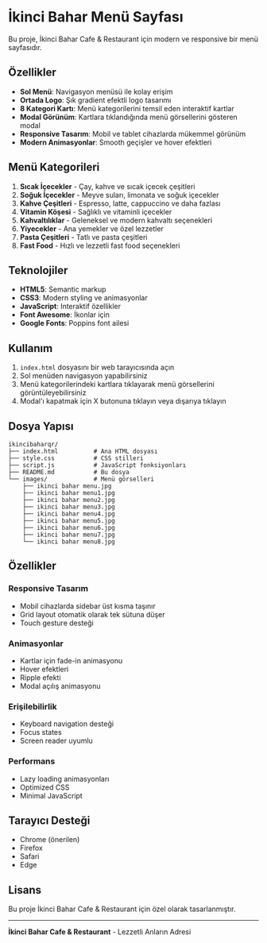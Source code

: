 # İkinci Bahar Menü Sayfası

Bu proje, İkinci Bahar Cafe & Restaurant için modern ve responsive bir menü sayfasıdır.

## Özellikler

- **Sol Menü**: Navigasyon menüsü ile kolay erişim
- **Ortada Logo**: Şık gradient efektli logo tasarımı
- **8 Kategori Kartı**: Menü kategorilerini temsil eden interaktif kartlar
- **Modal Görünüm**: Kartlara tıklandığında menü görsellerini gösteren modal
- **Responsive Tasarım**: Mobil ve tablet cihazlarda mükemmel görünüm
- **Modern Animasyonlar**: Smooth geçişler ve hover efektleri

## Menü Kategorileri

1. **Sıcak İçecekler** - Çay, kahve ve sıcak içecek çeşitleri
2. **Soğuk İçecekler** - Meyve suları, limonata ve soğuk içecekler
3. **Kahve Çeşitleri** - Espresso, latte, cappuccino ve daha fazlası
4. **Vitamin Köşesi** - Sağlıklı ve vitaminli içecekler
5. **Kahvaltılıklar** - Geleneksel ve modern kahvaltı seçenekleri
6. **Yiyecekler** - Ana yemekler ve özel lezzetler
7. **Pasta Çeşitleri** - Tatlı ve pasta çeşitleri
8. **Fast Food** - Hızlı ve lezzetli fast food seçenekleri

## Teknolojiler

- **HTML5**: Semantic markup
- **CSS3**: Modern styling ve animasyonlar
- **JavaScript**: Interaktif özellikler
- **Font Awesome**: İkonlar için
- **Google Fonts**: Poppins font ailesi

## Kullanım

1. `index.html` dosyasını bir web tarayıcısında açın
2. Sol menüden navigasyon yapabilirsiniz
3. Menü kategorilerindeki kartlara tıklayarak menü görsellerini görüntüleyebilirsiniz
4. Modal'ı kapatmak için X butonuna tıklayın veya dışarıya tıklayın

## Dosya Yapısı

```
ikincibaharqr/
├── index.html          # Ana HTML dosyası
├── style.css           # CSS stilleri
├── script.js           # JavaScript fonksiyonları
├── README.md           # Bu dosya
└── images/             # Menü görselleri
    ├── ikinci bahar menu.jpg
    ├── ikinci bahar menu1.jpg
    ├── ikinci bahar menu2.jpg
    ├── ikinci bahar menu3.jpg
    ├── ikinci bahar menu4.jpg
    ├── ikinci bahar menu5.jpg
    ├── ikinci bahar menu6.jpg
    ├── ikinci bahar menu7.jpg
    └── ikinci bahar menu8.jpg
```

## Özellikler

### Responsive Tasarım
- Mobil cihazlarda sidebar üst kısma taşınır
- Grid layout otomatik olarak tek sütuna düşer
- Touch gesture desteği

### Animasyonlar
- Kartlar için fade-in animasyonu
- Hover efektleri
- Ripple efekti
- Modal açılış animasyonu

### Erişilebilirlik
- Keyboard navigation desteği
- Focus states
- Screen reader uyumlu

### Performans
- Lazy loading animasyonları
- Optimized CSS
- Minimal JavaScript

## Tarayıcı Desteği

- Chrome (önerilen)
- Firefox
- Safari
- Edge

## Lisans

Bu proje İkinci Bahar Cafe & Restaurant için özel olarak tasarlanmıştır.

---

**İkinci Bahar Cafe & Restaurant** - Lezzetli Anların Adresi 